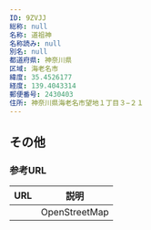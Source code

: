 ```yaml
---
ID: 9ZVJJ
総称: null
名称: 道祖神
名称読み: null
別名: null
都道府県: 神奈川県
区域: 海老名市
緯度: 35.4526177
経度: 139.4043314
郵便番号: 2430403
住所: 神奈川県海老名市望地１丁目３−２１
---
```


## その他

### 参考URL

| URL | 説明          |
| --- | ------------- |
|     | OpenStreetMap |
